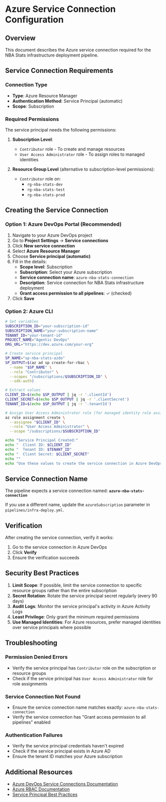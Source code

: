 # Azure Service Connection Configuration

## Overview
This document describes the Azure service connection required for the NBA Stats infrastructure deployment pipeline.

## Service Connection Requirements

### Connection Type
- **Type**: Azure Resource Manager
- **Authentication Method**: Service Principal (automatic)
- **Scope**: Subscription

### Required Permissions
The service principal needs the following permissions:

1. **Subscription Level**:
   - `Contributor` role - To create and manage resources
   - `User Access Administrator` role - To assign roles to managed identities

2. **Resource Group Level** (alternative to subscription-level permissions):
   - `Contributor` role on:
     - `rg-nba-stats-dev`
     - `rg-nba-stats-test`
     - `rg-nba-stats-prod`

## Creating the Service Connection

### Option 1: Azure DevOps Portal (Recommended)

1. Navigate to your Azure DevOps project
2. Go to **Project Settings** → **Service connections**
3. Click **New service connection**
4. Select **Azure Resource Manager**
5. Choose **Service principal (automatic)**
6. Fill in the details:
   - **Scope level**: Subscription
   - **Subscription**: Select your Azure subscription
   - **Service connection name**: `azure-nba-stats-connection`
   - **Description**: Service connection for NBA Stats infrastructure deployment
   - **Grant access permission to all pipelines**: ✓ (checked)
7. Click **Save**

### Option 2: Azure CLI

```bash
# Set variables
SUBSCRIPTION_ID="your-subscription-id"
SUBSCRIPTION_NAME="your-subscription-name"
TENANT_ID="your-tenant-id"
PROJECT_NAME="Agentic DevOps"
ORG_URL="https://dev.azure.com/your-org"

# Create service principal
SP_NAME="sp-nba-stats-azdo"
SP_OUTPUT=$(az ad sp create-for-rbac \
  --name "$SP_NAME" \
  --role "Contributor" \
  --scopes "/subscriptions/$SUBSCRIPTION_ID" \
  --sdk-auth)

# Extract values
CLIENT_ID=$(echo $SP_OUTPUT | jq -r '.clientId')
CLIENT_SECRET=$(echo $SP_OUTPUT | jq -r '.clientSecret')
TENANT_ID=$(echo $SP_OUTPUT | jq -r '.tenantId')

# Assign User Access Administrator role (for managed identity role assignments)
az role assignment create \
  --assignee "$CLIENT_ID" \
  --role "User Access Administrator" \
  --scope "/subscriptions/$SUBSCRIPTION_ID"

echo "Service Principal Created:"
echo "  Client ID: $CLIENT_ID"
echo "  Tenant ID: $TENANT_ID"
echo "  Client Secret: $CLIENT_SECRET"
echo ""
echo "Use these values to create the service connection in Azure DevOps"
```

## Service Connection Name
The pipeline expects a service connection named: **`azure-nba-stats-connection`**

If you use a different name, update the `azureSubscription` parameter in `pipelines/infra-deploy.yml`.

## Verification

After creating the service connection, verify it works:

1. Go to the service connection in Azure DevOps
2. Click **Verify**
3. Ensure the verification succeeds

## Security Best Practices

1. **Limit Scope**: If possible, limit the service connection to specific resource groups rather than the entire subscription
2. **Secret Rotation**: Rotate the service principal secret regularly (every 90 days)
3. **Audit Logs**: Monitor the service principal's activity in Azure Activity Logs
4. **Least Privilege**: Only grant the minimum required permissions
5. **Use Managed Identities**: For Azure resources, prefer managed identities over service principals where possible

## Troubleshooting

### Permission Denied Errors
- Verify the service principal has `Contributor` role on the subscription or resource groups
- Check if the service principal has `User Access Administrator` role for role assignments

### Service Connection Not Found
- Ensure the service connection name matches exactly: `azure-nba-stats-connection`
- Verify the service connection has "Grant access permission to all pipelines" enabled

### Authentication Failures
- Verify the service principal credentials haven't expired
- Check if the service principal exists in Azure AD
- Ensure the tenant ID matches your Azure subscription

## Additional Resources

- [Azure DevOps Service Connections Documentation](https://learn.microsoft.com/en-us/azure/devops/pipelines/library/service-endpoints)
- [Azure RBAC Documentation](https://learn.microsoft.com/en-us/azure/role-based-access-control/overview)
- [Service Principal Best Practices](https://learn.microsoft.com/en-us/azure/active-directory/develop/howto-create-service-principal-portal)
